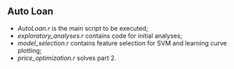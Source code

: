 ## Auto Loan
- *AutoLoan.r* is the main script to be executed;
- *exploratory_analyses.r* contains code for initial analyses;
- *model_selection.r* contains feature selection for SVM and learning curve plotting;
- *price_optimization.r* solves part 2.

